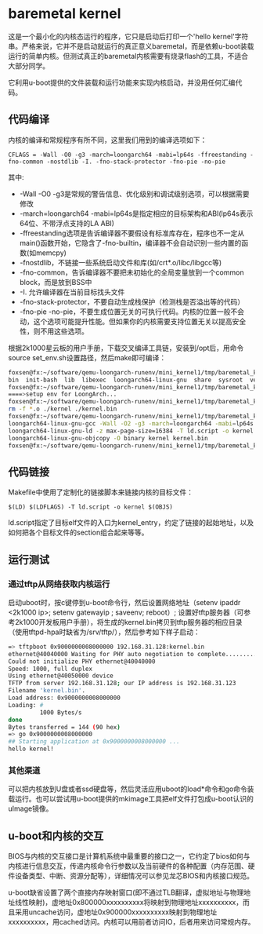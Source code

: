 # baremetal kernel

这是一个最小化的内核态运行的程序，它只是启动后打印一个'hello kernel'字符串。严格来说，它并不是启动就运行的真正意义baremetal，而是依赖u-boot装载运行的简单内核。但测试真正的baremetal内核需要有烧录flash的工具，不适合大部分同学。

它利用u-boot提供的文件装载和运行功能来实现内核启动，并没用任何汇编代码。

## 代码编译

内核的编译和常规程序有所不同，这里我们用到的编译选项如下：

    CFLAGS = -Wall -O0 -g3 -march=loongarch64 -mabi=lp64s -ffreestanding -fno-common -nostdlib -I. -fno-stack-protector -fno-pie -no-pie 

其中:

* -Wall -O0 -g3是常规的警告信息、优化级别和调试级别选项，可以根据需要修改
* -march=loongarch64 -mabi=lp64s是指定相应的目标架构和ABI(lp64s表示64位、不带浮点支持的LA ABI)
* -ffreestanding选项是告诉编译器不要假设有标准库存在，程序也不一定从main()函数开始，它隐含了-fno-builtin，编译器不会自动识别一些内置的函数(如memcpy)
* -fnostdlib，不链接一些系统启动文件和库(如/crt*.o/libc/libgcc等)
* -fno-common，告诉编译器不要把未初始化的全局变量放到一个common block，而是放到BSS中
* -I. 允许编译器在当前目标找头文件
* -fno-stack-protector，不要自动生成栈保护（检测栈是否溢出等的代码）
* -fno-pie -no-pie，不要生成位置无关的可执行代码。内核的位置一般不会动，这个选项可能提升性能。但如果你的内核需要支持位置无关以提高安全性，则不用这些选项。

根据2k1000星云板的用户手册，下载交叉编译工具链，安装到/opt后，用命令source set_env.sh设置路径，然后make即可编译：

```bash
foxsen@fx:~/software/qemu-loongarch-runenv/mini_kernel1/tmp/baremetal_kernel_2k1000$ ls /opt/toolchain-loongarch64-linux-gnu-gcc8-host-x86_64-2022-07-18/
bin  init-bash  lib  libexec  loongarch64-linux-gnu  share  sysroot  versions
foxsen@fx:~/software/qemu-loongarch-runenv/mini_kernel1/tmp/baremetal_kernel_2k1000$ source set_env.sh
====>setup env for LoongArch...
foxsen@fx:~/software/qemu-loongarch-runenv/mini_kernel1/tmp/baremetal_kernel_2k1000$ make clean
rm -f *.o ./kernel ./kernel.bin
foxsen@fx:~/software/qemu-loongarch-runenv/mini_kernel1/tmp/baremetal_kernel_2k1000$ make
loongarch64-linux-gnu-gcc -Wall -O2 -g3 -march=loongarch64 -mabi=lp64s -ffreestanding -fno-common -nostdlib -I. -fno-stack-protector -fno-pie -no-pie  -c -o hello_kernel.o hello_kernel.c
loongarch64-linux-gnu-ld -z max-page-size=16384 -T ld.script -o kernel hello_kernel.o
loongarch64-linux-gnu-objcopy -O binary kernel kernel.bin
foxsen@fx:~/software/qemu-loongarch-runenv/mini_kernel1/tmp/baremetal_kernel_2k1000$ sudo cp kernel.bin /srv/tftp/
```

## 代码链接

Makefile中使用了定制化的链接脚本来链接内核的目标文件：

	$(LD) $(LDFLAGS) -T ld.script -o kernel $(OBJS)

ld.script指定了目标elf文件的入口为kernel_entry，约定了链接的起始地址，以及如何把各个目标文件的section组合起来等等。

## 运行测试

### 通过tftp从网络获取内核运行

启动uboot时，按c键停到u-boot命令行，然后设置网络地址（setenv ipaddr <2k1000 ip>; setenv gatewayip <gw ip>; saveenv; reboot）; 设置好tftp服务器（可参考2k1000开发板用户手册），将生成的kernel.bin拷贝到tftp服务器的相应目录（使用tftpd-hpa时缺省为/srv/tftp/），然后参考如下样子启动：

```bash
=> tftpboot 0x9000000008000000 192.168.31.128:kernel.bin
ethernet@40040000 Waiting for PHY auto negotiation to complete......... TIMEOUT !
Could not initialize PHY ethernet@40040000
Speed: 1000, full duplex
Using ethernet@40050000 device
TFTP from server 192.168.31.128; our IP address is 192.168.31.123
Filename 'kernel.bin'.
Load address: 0x9000000008000000
Loading: #
         1000 Bytes/s
done
Bytes transferred = 144 (90 hex)
=> go 0x9000000008000000
## Starting application at 0x9000000008000000 ...
hello kernel!
```

### 其他渠道

可以把内核放到U盘或者ssd硬盘等，然后灵活应用uboot的load*命令和go命令装载运行。也可以尝试用u-boot提供的mkimage工具把elf文件打包成u-boot认识的uImage镜像。

## u-boot和内核的交互

BIOS与内核的交互接口是计算机系统中最重要的接口之一，它约定了bios如何与内核进行信息交互，传递内核命令行参数以及当前硬件的各种配置（内存范围、硬件设备类型、中断、资源分配等），详细情况可以参见龙芯BIOS和内核接口规范。

u-boot缺省设置了两个直接内存映射窗口(即不通过TLB翻译，虚拟地址与物理地址线性映射)，虚地址0x800000xxxxxxxxxx将映射到物理地址xxxxxxxxxx，而且采用uncache访问，虚地址0x900000xxxxxxxxxx映射到物理地址xxxxxxxxxx，用cached访问。内核可以用前者访问IO，后者用来访问常规内存。





